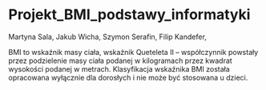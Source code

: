 # Projekt_BMI_podstawy_informatyki
Martyna Sala,
Jakub Wicha,
Szymon Serafin,
Filip Kandefer,  

BMI to wskaźnik masy ciała, wskaźnik Queteleta II – współczynnik powstały przez podzielenie masy ciała podanej w kilogramach przez kwadrat wysokości podanej w metrach. Klasyfikacja wskaźnika BMI została opracowana wyłącznie dla dorosłych i nie może być stosowana u dzieci.

